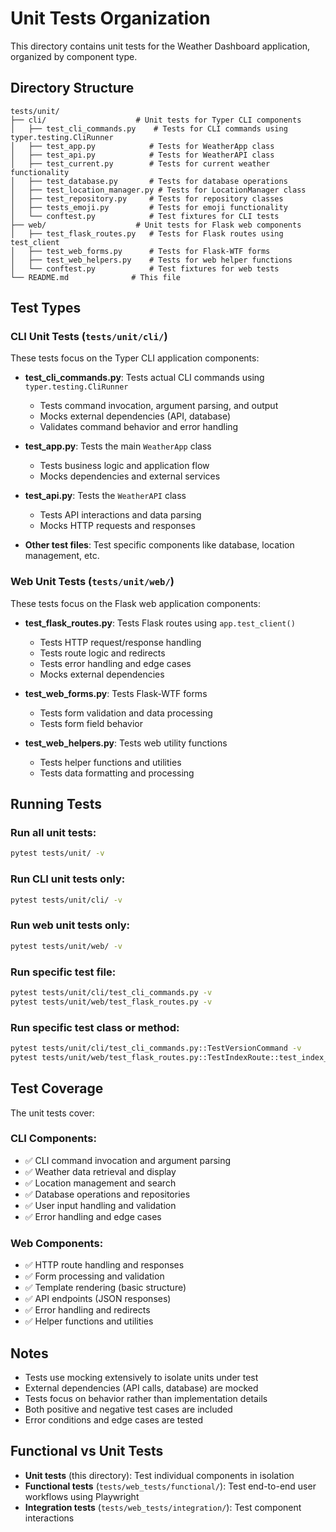 # Unit Tests Organization

This directory contains unit tests for the Weather Dashboard application, organized by component type.

## Directory Structure

```
tests/unit/
├── cli/                    # Unit tests for Typer CLI components
│   ├── test_cli_commands.py    # Tests for CLI commands using typer.testing.CliRunner
│   ├── test_app.py            # Tests for WeatherApp class
│   ├── test_api.py            # Tests for WeatherAPI class
│   ├── test_current.py        # Tests for current weather functionality
│   ├── test_database.py       # Tests for database operations
│   ├── test_location_manager.py # Tests for LocationManager class
│   ├── test_repository.py     # Tests for repository classes
│   ├── tests_emoji.py         # Tests for emoji functionality
│   └── conftest.py            # Test fixtures for CLI tests
├── web/                    # Unit tests for Flask web components
│   ├── test_flask_routes.py   # Tests for Flask routes using test_client
│   ├── test_web_forms.py      # Tests for Flask-WTF forms
│   ├── test_web_helpers.py    # Tests for web helper functions
│   └── conftest.py            # Test fixtures for web tests
└── README.md              # This file
```

## Test Types

### CLI Unit Tests (`tests/unit/cli/`)

These tests focus on the Typer CLI application components:

- **test_cli_commands.py**: Tests actual CLI commands using `typer.testing.CliRunner`
  - Tests command invocation, argument parsing, and output
  - Mocks external dependencies (API, database)
  - Validates command behavior and error handling

- **test_app.py**: Tests the main `WeatherApp` class
  - Tests business logic and application flow
  - Mocks dependencies and external services

- **test_api.py**: Tests the `WeatherAPI` class
  - Tests API interactions and data parsing
  - Mocks HTTP requests and responses

- **Other test files**: Test specific components like database, location management, etc.

### Web Unit Tests (`tests/unit/web/`)

These tests focus on the Flask web application components:

- **test_flask_routes.py**: Tests Flask routes using `app.test_client()`
  - Tests HTTP request/response handling
  - Tests route logic and redirects
  - Tests error handling and edge cases
  - Mocks external dependencies

- **test_web_forms.py**: Tests Flask-WTF forms
  - Tests form validation and data processing
  - Tests form field behavior

- **test_web_helpers.py**: Tests web utility functions
  - Tests helper functions and utilities
  - Tests data formatting and processing

## Running Tests

### Run all unit tests:
```bash
pytest tests/unit/ -v
```

### Run CLI unit tests only:
```bash
pytest tests/unit/cli/ -v
```

### Run web unit tests only:
```bash
pytest tests/unit/web/ -v
```

### Run specific test file:
```bash
pytest tests/unit/cli/test_cli_commands.py -v
pytest tests/unit/web/test_flask_routes.py -v
```

### Run specific test class or method:
```bash
pytest tests/unit/cli/test_cli_commands.py::TestVersionCommand -v
pytest tests/unit/web/test_flask_routes.py::TestIndexRoute::test_index_page_loads -v
```

## Test Coverage

The unit tests cover:

### CLI Components:
- ✅ CLI command invocation and argument parsing
- ✅ Weather data retrieval and display
- ✅ Location management and search
- ✅ Database operations and repositories
- ✅ User input handling and validation
- ✅ Error handling and edge cases

### Web Components:
- ✅ HTTP route handling and responses
- ✅ Form processing and validation
- ✅ Template rendering (basic structure)
- ✅ API endpoints (JSON responses)
- ✅ Error handling and redirects
- ✅ Helper functions and utilities

## Notes

- Tests use mocking extensively to isolate units under test
- External dependencies (API calls, database) are mocked
- Tests focus on behavior rather than implementation details
- Both positive and negative test cases are included
- Error conditions and edge cases are tested

## Functional vs Unit Tests

- **Unit tests** (this directory): Test individual components in isolation
- **Functional tests** (`tests/web_tests/functional/`): Test end-to-end user workflows using Playwright
- **Integration tests** (`tests/web_tests/integration/`): Test component interactions
